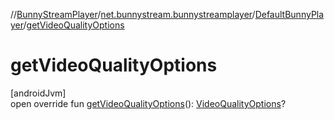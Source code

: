 //[BunnyStreamPlayer](../../../index.md)/[net.bunnystream.bunnystreamplayer](../index.md)/[DefaultBunnyPlayer](index.md)/[getVideoQualityOptions](get-video-quality-options.md)

# getVideoQualityOptions

[androidJvm]\
open override fun [getVideoQualityOptions](get-video-quality-options.md)(): [VideoQualityOptions](../../net.bunnystream.bunnystreamplayer.model/-video-quality-options/index.md)?
